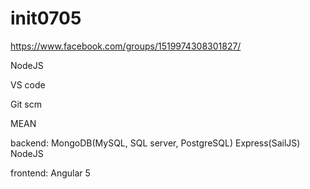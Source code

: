 # init0705

https://www.facebook.com/groups/1519974308301827/

NodeJS

VS code

Git scm

MEAN

backend: MongoDB(MySQL, SQL server, PostgreSQL) Express(SailJS) NodeJS

frontend: Angular 5
